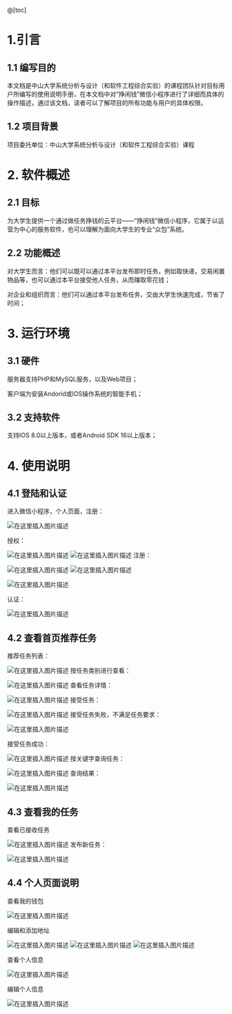 ﻿@[toc]

# 1.引言
## 1.1 编写目的

本文档是中山大学系统分析与设计（和软件工程综合实验）的课程团队针对目标用户所编写的使用说明手册，在本文档中对“挣闲钱”微信小程序进行了详细而具体的操作描述，通过该文档，读者可以了解项目的所有功能与用户的具体权限。
    
## 1.2 项目背景
项目委托单位：中山大学系统分析与设计（和软件工程综合实验）课程


# 2. 软件概述
## 2.1 目标
为大学生提供一个通过做任务挣钱的云平台——“挣闲钱”微信小程序，它属于以运营为中心的服务软件，也可以理解为面向大学生的专业“众包”系统。

## 2.2 功能概述
对大学生而言：他们可以既可以通过本平台发布即时任务，例如取快递，交易闲置物品等，也可以通过本平台接受他人任务，从而赚取零花钱；

对企业和组织而言：他们可以通过本平台发布任务，交由大学生快速完成，节省了时间；



# 3. 运行环境
## 3.1 硬件
服务器支持PHP和MySQL服务，以及Web项目；

客户端为安装Andorid或IOS操作系统的智能手机；
 
## 3.2 支持软件
支持IOS 8.0以上版本，或者Android SDK 16以上版本；

# 4. 使用说明
## 4.1 登陆和认证
进入微信小程序，个人页面，注册：

![在这里插入图片描述](https://img-blog.csdnimg.cn/20190627013643522.png?x-oss-process=image/watermark,type_ZmFuZ3poZW5naGVpdGk,shadow_10,text_aHR0cHM6Ly9ibG9nLmNzZG4ubmV0L0NhaXRf,size_16,color_FFFFFF,t_70)

授权：

![在这里插入图片描述](https://img-blog.csdnimg.cn/20190627013701789.png?x-oss-process=image/watermark,type_ZmFuZ3poZW5naGVpdGk,shadow_10,text_aHR0cHM6Ly9ibG9nLmNzZG4ubmV0L0NhaXRf,size_16,color_FFFFFF,t_70)
![在这里插入图片描述](https://img-blog.csdnimg.cn/20190627013708835.png?x-oss-process=image/watermark,type_ZmFuZ3poZW5naGVpdGk,shadow_10,text_aHR0cHM6Ly9ibG9nLmNzZG4ubmV0L0NhaXRf,size_16,color_FFFFFF,t_70)
注册：

![在这里插入图片描述](https://img-blog.csdnimg.cn/20190627013729527.png?x-oss-process=image/watermark,type_ZmFuZ3poZW5naGVpdGk,shadow_10,text_aHR0cHM6Ly9ibG9nLmNzZG4ubmV0L0NhaXRf,size_16,color_FFFFFF,t_70)
![在这里插入图片描述](https://img-blog.csdnimg.cn/20190627013736591.png?x-oss-process=image/watermark,type_ZmFuZ3poZW5naGVpdGk,shadow_10,text_aHR0cHM6Ly9ibG9nLmNzZG4ubmV0L0NhaXRf,size_16,color_FFFFFF,t_70)

![在这里插入图片描述](https://img-blog.csdnimg.cn/20190627013748887.png?x-oss-process=image/watermark,type_ZmFuZ3poZW5naGVpdGk,shadow_10,text_aHR0cHM6Ly9ibG9nLmNzZG4ubmV0L0NhaXRf,size_16,color_FFFFFF,t_70)

认证：

![在这里插入图片描述](https://img-blog.csdnimg.cn/20190627013759539.png?x-oss-process=image/watermark,type_ZmFuZ3poZW5naGVpdGk,shadow_10,text_aHR0cHM6Ly9ibG9nLmNzZG4ubmV0L0NhaXRf,size_16,color_FFFFFF,t_70)

## 4.2 查看首页推荐任务
推荐任务列表：

![在这里插入图片描述](https://img-blog.csdnimg.cn/20190627014146241.png?x-oss-process=image/watermark,type_ZmFuZ3poZW5naGVpdGk,shadow_10,text_aHR0cHM6Ly9ibG9nLmNzZG4ubmV0L0NhaXRf,size_16,color_FFFFFF,t_70)
按任务类别进行查看：

![在这里插入图片描述](https://img-blog.csdnimg.cn/20190627014205569.png?x-oss-process=image/watermark,type_ZmFuZ3poZW5naGVpdGk,shadow_10,text_aHR0cHM6Ly9ibG9nLmNzZG4ubmV0L0NhaXRf,size_16,color_FFFFFF,t_70)
查看任务详情：

![在这里插入图片描述](https://img-blog.csdnimg.cn/20190627014217775.png?x-oss-process=image/watermark,type_ZmFuZ3poZW5naGVpdGk,shadow_10,text_aHR0cHM6Ly9ibG9nLmNzZG4ubmV0L0NhaXRf,size_16,color_FFFFFF,t_70)
接受任务：

![在这里插入图片描述](https://img-blog.csdnimg.cn/20190627014232491.png?x-oss-process=image/watermark,type_ZmFuZ3poZW5naGVpdGk,shadow_10,text_aHR0cHM6Ly9ibG9nLmNzZG4ubmV0L0NhaXRf,size_16,color_FFFFFF,t_70)
接受任务失败，不满足任务要求：

![在这里插入图片描述](https://img-blog.csdnimg.cn/20190627014306568.png?x-oss-process=image/watermark,type_ZmFuZ3poZW5naGVpdGk,shadow_10,text_aHR0cHM6Ly9ibG9nLmNzZG4ubmV0L0NhaXRf,size_16,color_FFFFFF,t_70)

接受任务成功：

![在这里插入图片描述](https://img-blog.csdnimg.cn/20190627014400128.png?x-oss-process=image/watermark,type_ZmFuZ3poZW5naGVpdGk,shadow_10,text_aHR0cHM6Ly9ibG9nLmNzZG4ubmV0L0NhaXRf,size_16,color_FFFFFF,t_70)
按关键字查询任务：

![在这里插入图片描述](https://img-blog.csdnimg.cn/20190627014418314.png?x-oss-process=image/watermark,type_ZmFuZ3poZW5naGVpdGk,shadow_10,text_aHR0cHM6Ly9ibG9nLmNzZG4ubmV0L0NhaXRf,size_16,color_FFFFFF,t_70)
查询结果：

![在这里插入图片描述](https://img-blog.csdnimg.cn/2019062701444129.png?x-oss-process=image/watermark,type_ZmFuZ3poZW5naGVpdGk,shadow_10,text_aHR0cHM6Ly9ibG9nLmNzZG4ubmV0L0NhaXRf,size_16,color_FFFFFF,t_70)

## 4.3 查看我的任务

查看已接收任务

![在这里插入图片描述](https://img-blog.csdnimg.cn/20190627014725495.png?x-oss-process=image/watermark,type_ZmFuZ3poZW5naGVpdGk,shadow_10,text_aHR0cHM6Ly9ibG9nLmNzZG4ubmV0L0NhaXRf,size_16,color_FFFFFF,t_70)
发布新任务：

![在这里插入图片描述](https://img-blog.csdnimg.cn/20190627014737185.png?x-oss-process=image/watermark,type_ZmFuZ3poZW5naGVpdGk,shadow_10,text_aHR0cHM6Ly9ibG9nLmNzZG4ubmV0L0NhaXRf,size_16,color_FFFFFF,t_70)

## 4.4 个人页面说明
查看我的钱包

![在这里插入图片描述](https://img-blog.csdnimg.cn/20190627015014904.png?x-oss-process=image/watermark,type_ZmFuZ3poZW5naGVpdGk,shadow_10,text_aHR0cHM6Ly9ibG9nLmNzZG4ubmV0L0NhaXRf,size_16,color_FFFFFF,t_70)

编辑和添加地址

![在这里插入图片描述](https://img-blog.csdnimg.cn/20190627015024976.png?x-oss-process=image/watermark,type_ZmFuZ3poZW5naGVpdGk,shadow_10,text_aHR0cHM6Ly9ibG9nLmNzZG4ubmV0L0NhaXRf,size_16,color_FFFFFF,t_70)
![在这里插入图片描述](https://img-blog.csdnimg.cn/20190627015034931.png?x-oss-process=image/watermark,type_ZmFuZ3poZW5naGVpdGk,shadow_10,text_aHR0cHM6Ly9ibG9nLmNzZG4ubmV0L0NhaXRf,size_16,color_FFFFFF,t_70)
![在这里插入图片描述](https://img-blog.csdnimg.cn/20190627015041945.png?x-oss-process=image/watermark,type_ZmFuZ3poZW5naGVpdGk,shadow_10,text_aHR0cHM6Ly9ibG9nLmNzZG4ubmV0L0NhaXRf,size_16,color_FFFFFF,t_70)

查看个人信息

![在这里插入图片描述](https://img-blog.csdnimg.cn/20190627015049550.png?x-oss-process=image/watermark,type_ZmFuZ3poZW5naGVpdGk,shadow_10,text_aHR0cHM6Ly9ibG9nLmNzZG4ubmV0L0NhaXRf,size_16,color_FFFFFF,t_70)

编辑个人信息

![在这里插入图片描述](https://img-blog.csdnimg.cn/20190627015057152.png?x-oss-process=image/watermark,type_ZmFuZ3poZW5naGVpdGk,shadow_10,text_aHR0cHM6Ly9ibG9nLmNzZG4ubmV0L0NhaXRf,size_16,color_FFFFFF,t_70)


